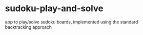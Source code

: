 # sudoku-play-and-solve
app to play/solve sudoku boards, implemented using the standard backtracking approach
